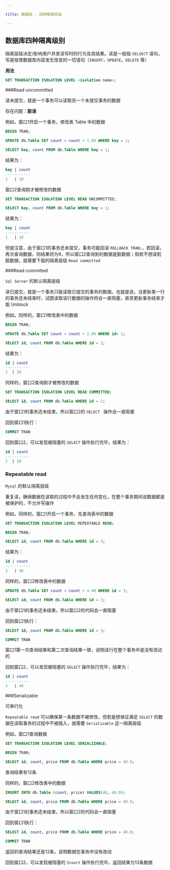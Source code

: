 ```yaml
---

title: 数据库 - 四种隔离层级

---
```


## 数据库四种隔离级别

隔离层级决定/影响用户并发读写时的行为及其结果。读是一般指 `SELSECT` 语句，写是指使数据库内容发生改变的一切语句（`INSERT`，`UPDATE`，`DELETE` 等）

**用法**

```sql
SET TRANSACTION ISOLATION LEVEL <isolation name>;
```

###Read uncommitted


读未提交，就是一个事务可以读取另一个未提交事务的数据

存在问题：**脏读**

例如，窗口1开启一个事务，修改表 Table 中的数据

```sql
BEGIN TRAN;

UPDATE db.Table SET count = count + 1.00 WHERE key = 1;

SELECT key, count FROM db.Table WHERE key = 1;
```

结果为：

```sql
key | count
-----------
1   | 10
```

窗口2查询刚才被修改的数据

```sql
SET TRANSACTION ISOLATION LEVEL READ UNCOMMITTED;

SELECT key, count FROM db.Table WHERE key = 1;
```

结果为：

```sql
key | count
-----------
1   | 10
```

但是注意，由于窗口1的事务还未提交，事务可能回滚 `ROLLBACK TRAN;`，若回滚，再次查询数据，则结果将为9，所以窗口2查询到的数据是脏数据；倘若不想读到脏数据，就需要下面的隔离层级 `Read committed`

###Read committed

`Sql Server` 的默认隔离层级

读已提交，就是一个事务只能读取已提交的事务的数据。也就是说，当更新某一行的事务还未结束时，试图读取该行数据的操作将会一直阻塞，直至更新事务结束才能 Unblock

例如，同样的，窗口1修改表中的数据

```sql
BEGIN TRAN;

UPDATE db.Table SET count = count + 2.00 WHERE id= 2;

SELECT id, count FROM db.Table WHERE id = 2;
```

结果为：

```sql
id | count
-----------
2  | 20
```

同样的，窗口2查询刚才被修改的数据

```sql
SET TRANSACTION ISOLATION LEVEL READ COMMITTED;

SELECT id, count FROM db.Table WHERE id = 2;
```

由于窗口1的事务还未结束，所以窗口2的 `SELECT ` 操作会一直阻塞

回到窗口1执行：

```sql
COMMIT TRAN
```

回到窗口2，可以发现被阻塞的 `SELECT` 操作执行完毕，结果为：

```sql
id | count
-----------
2  | 20
```

### Repeatable read

`Mysql` 的默认隔离层级

重复读，确保数据在读取的过程中不会发生任何变化，在整个事务期间该数据都是被保护的，不允许写操作

例如，同样的，窗口1开启一个事务，先查询表中的数据

```sql
SET TRANSACTION ISOLATION LEVEL REPEATABLE READ;

BEGIN TRAN;

SELECT id, count FROM db.Table WHERE id = 3;
```

结果为：

```sql
id | count
-----------
3   | 36
```

同样的，窗口2修改表中的数据

```sql
UPDATE db.Table SET count = count + 4.00 WHERE id = 3;

SELECT id, count FROM db.Table WHERE id = 3;
```

由于窗口1的事务还未结束，所以窗口2的代码会一直阻塞

回到窗口1执行：

```sql
SELECT id, count FROM db.Table WHERE id = 3;

COMMIT TRAN
```

窗口1第一次查询结果和第二次查询结果一致，说明该行在整个事务中是没有改动的

回到窗口2，可以发现被阻塞的 `SELECT` 操作执行完毕，结果为：

```sql
id | count
-----------
3   | 40
```

###Serializable

可串行化

`Repeatable read` 可以确保某一条数据不被修改，但若是想保证满足 `SELECT` 的数据在读取事务的过程中不被插入，就需要 `Serializable` 这一隔离层级

例如，窗口1查询数据

```sql
SET TRANSACTION ISOLATION LEVEL SERIALIZABLE;

BEGIN TRAN;

SELECT id, count, price FROM db.Table WHERE price = 40.0;
```

查询结果有12条

同样的，窗口2修改表中的数据

```sql
INSERT INTO db.Table (count, price) VALUES(40, 40.0);

SELECT id, count, price FROM db.Table WHERE price = 40.0;
```

由于窗口1的事务还未结束，所以窗口2的代码会一直阻塞

回到窗口1执行：

```sql
SELECT id, count, price FROM db.Table WHERE price = 40.0;

COMMIT TRAN
```

返回的查询结果还是12条，说明数据在事务中没有改动

回到窗口2，可以发现被阻塞的 `Insert` 操作执行完毕，返回结果为13条数据
